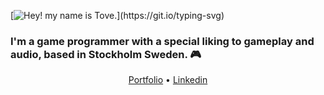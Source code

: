 [![Hey! my name is Tove.](https://readme-typing-svg.herokuapp.com/?lines=Hey!+My+name+is+Tove.;)](https://git.io/typing-svg)

### I'm a game programmer with a special liking to **gameplay** and **audio**, based in Stockholm Sweden. :video_game:

<p align="center";>
  <a href="https://tovebac.wixsite.com/portfolio">Portfolio</a> •
  <a href="https://www.linkedin.com/in/tove-backenroth-24a42721a/">Linkedin</a>
</p>

